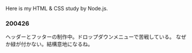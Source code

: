 Here is my HTML & CSS study by Node.js.

### 200426

ヘッダーとフッターの制作中。ドロップダウンメニューで苦戦している。
なぜか緑が付かない。結構意地になるね。
